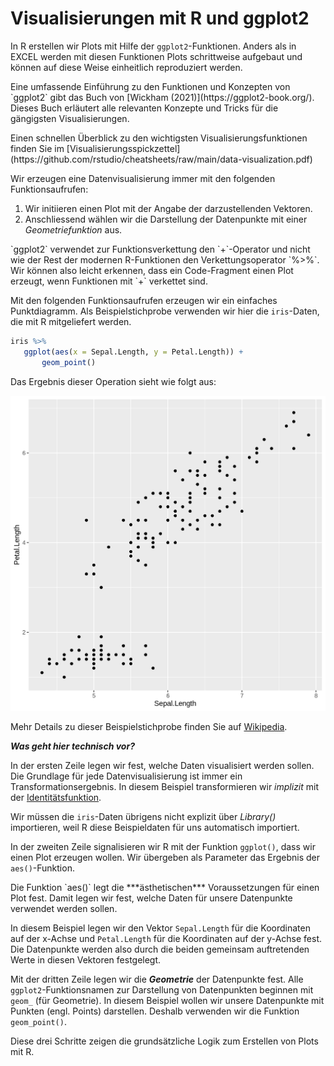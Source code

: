 # Visualisierungen mit R und ggplot2

In R erstellen wir Plots mit Hilfe der `ggplot2`-Funktionen. Anders als in EXCEL werden mit diesen Funktionen Plots schrittweise aufgebaut und können auf diese Weise einheitlich reproduziert werden. 

<p class="alert alert-info" markdown="1">
Eine umfassende Einführung zu den Funktionen und Konzepten von `ggplot2` gibt das Buch von [Wickham (2021)](https://ggplot2-book.org/). Dieses Buch erläutert alle relevanten Konzepte und Tricks für die gängigsten Visualisierungen. 
</p>

<p class="alert alert-info" markdown="1">
Einen schnellen Überblick zu den wichtigsten Visualisierungsfunktionen finden Sie im [Visualisierungsspickzettel](https://github.com/rstudio/cheatsheets/raw/main/data-visualization.pdf)
</p>

Wir erzeugen eine Datenvisualisierung immer mit den folgenden Funktionsaufrufen:

1. Wir initiieren einen Plot mit der Angabe der darzustellenden Vektoren.
2. Anschliessend wählen wir die Darstellung der Datenpunkte mit einer *Geometriefunktion* aus. 

<p class="alert alert-success" markdown="1">
`ggplot2` verwendet zur Funktionsverkettung den `+`-Operator und nicht wie der Rest der modernen R-Funktionen den Verkettungsoperator `%>%`. Wir können also leicht erkennen, dass ein Code-Fragment einen Plot erzeugt, wenn Funktionen mit `+` verkettet sind.
</p>

Mit den folgenden Funktionsaufrufen erzeugen wir ein einfaches Punktdiagramm. Als Beispielstichprobe verwenden wir hier die `iris`-Daten, die mit R mitgeliefert werden. 

```R
iris %>%
   ggplot(aes(x = Sepal.Length, y = Petal.Length)) + 
       geom_point()
```

Das Ergebnis dieser Operation sieht wie folgt aus: 

<img src="https://github.com/dxiai/ct-resourcen/blob/main/bilder/visualisierung/iris_points.png?raw=true" width="600" alt="Punktdiagramm der iris-Daten">

Mehr Details zu dieser Beispielstichprobe finden Sie auf [Wikipedia](https://en.wikipedia.org/wiki/Iris_flower_data_set).

***Was geht hier technisch vor?***

In der ersten Zeile legen wir fest, welche Daten visualisiert werden sollen. Die Grundlage für jede Datenvisualisierung ist immer ein Transformationsergebnis. In diesem Beispiel transformieren wir *implizit* mit der [Identitätsfunktion](https://moodle.zhaw.ch/mod/page/view.php?id=544805). 

Wir müssen die `iris`-Daten übrigens nicht explizit über *Library()* importieren, weil R diese Beispieldaten für uns automatisch importiert.

In der zweiten Zeile signalisieren wir R mit der Funktion `ggplot()`, dass wir einen Plot erzeugen wollen. Wir übergeben als Parameter das Ergebnis der `aes()`-Funktion. 

<p class="alert alert-info" markdown="1">
Die Funktion `aes()` legt die ***ästhetischen*** Voraussetzungen für einen Plot fest. Damit legen wir fest, welche Daten für unsere Datenpunkte verwendet werden sollen.
</p>

In diesem Beispiel legen wir den Vektor `Sepal.Length` für die Koordinaten auf der x-Achse und `Petal.Length` für die Koordinaten auf der y-Achse fest. Die Datenpunkte werden also durch die beiden gemeinsam auftretenden Werte in diesen Vektoren festgelegt.

Mit der dritten Zeile legen wir die ***Geometrie*** der Datenpunkte fest. Alle `ggplot2`-Funktionsnamen zur Darstellung von Datenpunkten beginnen mit `geom_` (für Geometrie). In diesem Beispiel wollen wir unsere Datenpunkte mit Punkten (engl. Points) darstellen. Deshalb verwenden wir die Funktion `geom_point()`.

Diese drei Schritte zeigen die grundsätzliche Logik zum Erstellen von Plots mit R.  

